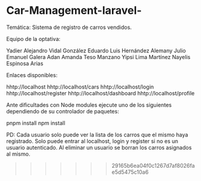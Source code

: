 # Car-Management-laravel-
Temática: Sistema de registro de carros vendidos.

Equipo de la optativa:

Yadier Alejandro Vidal González
Eduardo Luis Hernández Alemany
Julio Emanuel Galera Adan
Amanda Teso Manzano
Yipsi Lima Martínez
Nayelis Espinosa Arias


Enlaces disponibles:

hhtp://localhost
hhtp://localhost/cars
hhtp://localhost/login
hhtp://localhost/register
hhtp://localhost/dashboard
hhtp://localhost/profile


Ante dificultades con Node modules ejecute uno de los siguientes dependiendo de su controlador de paquetes:

pnpm install
npm install


PD: Cada usuario solo puede ver la lista de los carros que el mismo haya registrado. Solo puede entrar al localhost, login y register si no es un usuario autenticado. Al eliminar un usuario se borran los carros asignados al mismo.

>>>>>>> 29165b6ea04f0c1267d7af8026fae5d5475c10a6
